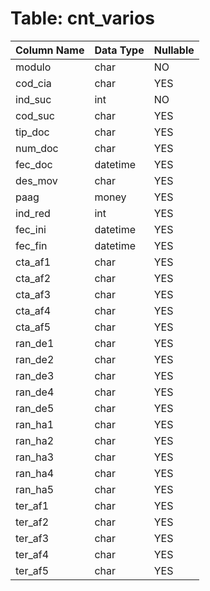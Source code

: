 # Table: cnt_varios

| Column Name | Data Type | Nullable |
|-------------|-----------|----------|
| modulo | char | NO |
| cod_cia | char | YES |
| ind_suc | int | NO |
| cod_suc | char | YES |
| tip_doc | char | YES |
| num_doc | char | YES |
| fec_doc | datetime | YES |
| des_mov | char | YES |
| paag | money | YES |
| ind_red | int | YES |
| fec_ini | datetime | YES |
| fec_fin | datetime | YES |
| cta_af1 | char | YES |
| cta_af2 | char | YES |
| cta_af3 | char | YES |
| cta_af4 | char | YES |
| cta_af5 | char | YES |
| ran_de1 | char | YES |
| ran_de2 | char | YES |
| ran_de3 | char | YES |
| ran_de4 | char | YES |
| ran_de5 | char | YES |
| ran_ha1 | char | YES |
| ran_ha2 | char | YES |
| ran_ha3 | char | YES |
| ran_ha4 | char | YES |
| ran_ha5 | char | YES |
| ter_af1 | char | YES |
| ter_af2 | char | YES |
| ter_af3 | char | YES |
| ter_af4 | char | YES |
| ter_af5 | char | YES |
